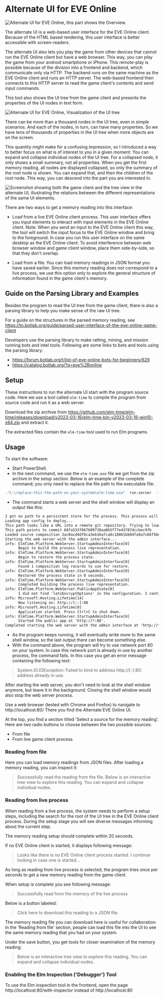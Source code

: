 # Alternate UI for EVE Online

![Alternate UI for EVE Online, this part shows the Overview.](./../../guide/image/2020-01-30.eve-online-overview-alternate-ui-and-game-client.png)

The alternate UI is a web-based user interface for the EVE Online client. Because of the HTML based rendering, this user interface is better accessible with screen-readers.

The alternate UI also lets you play the game from other devices that cannot run the EVE Online client but have a web browser. This way, you can play the game from your android smartphone or iPhone. This remote-play is possible because of the division into a frontend and backend, which communicate only via HTTP. The backend runs on the same machine as the EVE Online client and runs an HTTP server. The web-based frontend then connects to this HTTP server to read the game client's contents and send input commands.

This tool also shows the UI tree from the game client and presents the properties of the UI nodes in text form.

![Alternate UI for EVE Online, Visualization of the UI tree](./../../guide/image/2020-07-12-visualize-ui-tree.png)

There can be more than a thousand nodes in the UI tree, even in simple scenarios. And each of the nodes, in turn, can have many properties. So we have tens of thousands of properties in the UI tree when more objects are on the screen.

This quantity might make for a confusing impression, so I introduced a way to better focus on what is of interest to you in a given moment: You can expand and collapse individual nodes of the UI tree. For a collapsed node, it only shows a small summary, not all properties. When you get the first memory reading, all nodes are displayed collapsed, so only the summary of the root node is shown. You can expand that, and then the children of the root node. This way, you can descend into the part you are interested in.

![Screenshot showing both the game client and the tree view in the alternate UI, illustrating the relations between the different representations of the same UI elements.](./../../guide/image/2020-03-11-eve-online-parsed-user-interface-inventory-inspect.png)

There are two ways to get a memory reading into this interface:

+ Load from a live EVE Online client process. This user interface offers you input elements to interact with input elements in the EVE Online client. Note: When you send an input to the EVE Online client this way, the tool will switch the input focus to the EVE Online window and bring to the foreground. In case you run this user interface on the same desktop as the EVE Online client: To avoid interference between web browser window and game client window, place them side-by-side, so that they don't overlap.

+ Load from a file: You can load memory readings in JSON format you have saved earlier. Since this memory reading does not correspond to a live process, we use this option only to explore the general structure of information found in the game client's memory.

## Guide on the Parsing Library and Examples

Besides the program to read the UI tree from the game client, there is also a parsing library to help you make sense of the raw UI tree.

For a guide on the structures in the parsed memory reading, see https://to.botlab.org/guide/parsed-user-interface-of-the-eve-online-game-client

Developers use the parsing library to make ratting, mining, and mission running bots and intel tools. Following are some links to bots and tools using the parsing library:

+ https://forum.botlab.org/t/list-of-eve-online-bots-for-beginners/629
+ https://catalog.botlab.org/?q=eve%2Bonline

## Setup

These instructions to run the alternate UI start with the program source code. Here we use a tool called `elm-time` to compile the program from source code and run it as a web server.

Download the zip archive from https://github.com/elm-time/elm-time/releases/download/v2023-03-16/elm-time-bin-v2023-03-16-win10-x64.zip and extract it.

The extracted files contain the `elm-time` tool used to run Elm programs.

## Usage

To start the software:

+ Start PowerShell.
+ In the next command, we use the `elm-time.exe` file we got from the zip archive in the setup section. Below is an example of the complete command; you only need to replace the file path to the executable file:

```PowerShell
."C:\replace-this-the-path-on-your-system\elm-time.exe"  run-server  --public-urls="http://*:80"  --deploy=https://github.com/Arcitectus/Sanderling/tree/68fa533f867609738aa0b5f77e43787dccbec9fb/implement/alternate-ui/source
```

+ The command starts a web server and the shell window will display an output like this:

```txt
I got no path to a persistent store for the process. This process will not be persisted!
Loading app config to deploy...
This path looks like a URL into a remote git repository. Trying to load from there...
This path points to commit 68fa533f867609738aa0b5f77e43787dccbec9fb
Loaded source composition 2ac0acd4df6ca3eb16a7ca8c18061bb04fa9a7c66f56d69c9d5342787b806deb from 'https://github.com/Arcitectus/Sanderling/tree/68fa533f867609738aa0b5f77e43787dccbec9fb/implement/alternate-ui/source'.
Starting the web server with the admin interface...
info: ElmTime.Platform.WebServer.StartupAdminInterface[0]
      Begin to build the process live representation.
info: ElmTime.Platform.WebServer.StartupAdminInterface[0]
      Begin to restore the process state.
info: ElmTime.Platform.WebServer.StartupAdminInterface[0]
      Found 1 composition log records to use for restore.
info: ElmTime.Platform.WebServer.StartupAdminInterface[0]
      Restored the process state in 0 seconds.
info: ElmTime.Platform.WebServer.StartupAdminInterface[0]
      Completed building the process live representation.
info: ElmTime.Platform.WebServer.PublicAppState[0]
      I did not find 'letsEncryptOptions' in the configuration. I continue without Let's Encrypt.
info: Microsoft.Hosting.Lifetime[14]
      Now listening on: http://[::]:80
info: Microsoft.Hosting.Lifetime[0]
      Application started. Press Ctrl+C to shut down.
info: ElmTime.Platform.WebServer.StartupAdminInterface[0]
      Started the public app at 'http://*:80'.
Completed starting the web server with the admin interface at 'http://*:4000'.
```

+ As the program keeps running, it will eventually write more to the same shell window, so the last output there can become something else.
+ With the command above, the program will try to use network port 80 on your system. In case this network port is already in use by another process, the command fails. In this case you get an error message containing the following text:

> System.IO.IOException: Failed to bind to address http://[::]:80: address already in use.

After starting the web server, you don't need to look at the shell window anymore, but leave it in the background. Closing the shell window would also stop the web server process.

Use a web browser (tested with Chrome and Firefox) to navigate to http://localhost:80/
There you find the Alternate EVE Online UI.

At the top, you find a section titled 'Select a source for the memory reading'. Here are two radio buttons to choose between the two possible sources:

+ From file
+ From live game client process

### Reading from file

Here you can load memory readings from JSON files.
After loading a memory reading, you can inspect it:

> Successfully read the reading from the file. Below is an interactive tree view to explore this reading. You can expand and collapse individual nodes.

### Reading from live process

When reading from a live process, the system needs to perform a setup steps, including the search for the root of the UI tree in the EVE Online client process. During the setup stage you will see diverse messages informing about the current step.

The memory reading setup should complete within 20 seconds. 

If no EVE Online client is started, it displays following message:

> Looks like there is no EVE Online client process started. I continue looking in case one is started...

As long as reading from live process is selected, the program tries once per seconds to get a new memory reading from the game client.

When setup is complete you see following message:

> Successfully read from the memory of the live process

Below is a button labeled:

> Click here to download this reading to a JSON file.

The memory reading file you can download here is useful for collaboration: In the 'Reading from file' section, people can load this file into the UI to see the same memory reading that you had on your system. 

Under the save button, you get tools for closer examination of the memory reading:

> Below is an interactive tree view to explore this reading. You can expand and collapse individual nodes.

### Enabling the Elm Inspection ('Debugger') Tool

To use the Elm inspection tool in the frontend, open the page http://localhost:80/with-inspector instead of http://localhost:80
